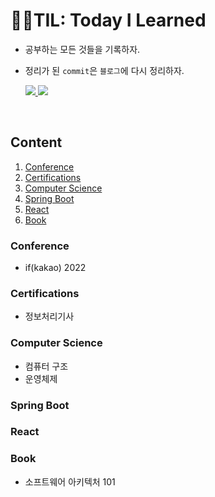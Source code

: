 # 🏃‍♂️TIL: Today I Learned
- 공부하는 모든 것들을 기록하자.
- 정리가 된 `commit`은 `블로그`에 다시 정리하자.

    <a href="https://jeweled-kettledrum-b89.notion.site/STUDY-LOG-63d0480b0f104750a425418f09a3d48a?pvs=4" target="_blank"><img src="https://img.shields.io/badge/notion-000000?style=for-the-badge&logo=Notion&logoColor=white">
    <a href="https://sieunp06.github.io/" target="_blank"><img src="https://img.shields.io/badge/🌠 Dev{sieun}-9370DB?style=for-the-badge"></a>
<br>

## Content
1. [Conference](#conference)
2. [Certifications](#certifications)
3. [Computer Science](#computer-science)
4. [Spring Boot](#spring-boot)
5. [React](#react)
6. [Book](#book)

### Conference
- if(kakao) 2022

### Certifications
- 정보처리기사

### Computer Science
- 컴퓨터 구조
- 운영체제

### Spring Boot

### React

### Book
- 소프트웨어 아키텍처 101